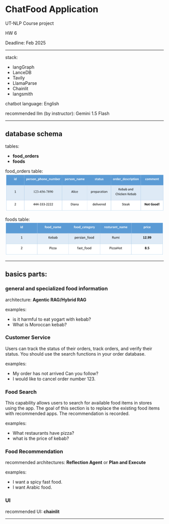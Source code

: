 # ChatFood Application

UT-NLP Course project

HW 6

Deadline: Feb 2025

---

stack: 
- langGraph
- LanceDB
- Tavily
- LlamaParse
- Chainlit
- langsmith

chatbot language: English

recommended llm (by instructor): Gemini 1.5 Flash

---

## database schema

tables:
- **food_orders**
- **foods**

food_orders table:
![alt text](assets/p1.png)


foods table:
![alt text](assets/p2.png)

---

## basics parts:

### general and specialized food information

architecture: **Agentic RAG/Hybrid RAG**

examples: 

- is it harmful to eat yogart with kebab?
- What is Moroccan kebab?

### Customer Service
Users can track the status of their orders, track orders, and verify their status.
You should use the search functions in your order database.

examples:
- My order has not arrived Can you follow?
- I would like to cancel order number 123.

### Food Search
This capability allows users to search for available food items in stores using the app. The goal of this section is to replace the existing food items with recommended apps. The recommendation is recorded.

examples:
- What restaurants have pizza?
- what is the price of kebab?


### Food Recommendation

recommended architectures: **Reflection Agent** or **Plan and Execute**

examples:

- I want a spicy fast food.
- I want Arabic food.

### UI

recommended UI: **chainlit**

---